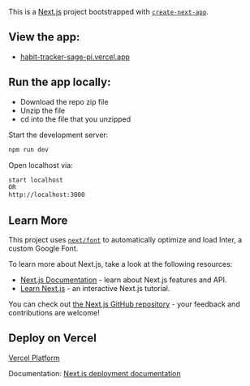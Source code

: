 This is a [Next.js](https://nextjs.org/) project bootstrapped with [`create-next-app`](https://github.com/vercel/next.js/tree/canary/packages/create-next-app).

## View the app:
- [habit-tracker-sage-pi.vercel.app](habit-tracker-sage-pi.vercel.app)

## Run the app locally:
- Download the repo zip file
- Unzip the file
- cd into the file that you unzipped

Start the development server:

```bash
npm run dev
```

Open localhost via:
```bash
start localhost
OR
http://localhost:3000
```


## Learn More

This project uses [`next/font`](https://nextjs.org/docs/basic-features/font-optimization) to automatically optimize and load Inter, a custom Google Font.

To learn more about Next.js, take a look at the following resources:

- [Next.js Documentation](https://nextjs.org/docs) - learn about Next.js features and API.
- [Learn Next.js](https://nextjs.org/learn) - an interactive Next.js tutorial.

You can check out [the Next.js GitHub repository](https://github.com/vercel/next.js/) - your feedback and contributions are welcome!

## Deploy on Vercel

[Vercel Platform](https://vercel.com/new?utm_medium=default-template&filter=next.js&utm_source=create-next-app&utm_campaign=create-next-app-readme)

Documentation: [Next.js deployment documentation](https://nextjs.org/docs/deployment)
